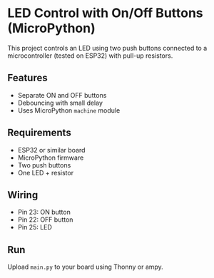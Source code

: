 # LED Control with On/Off Buttons (MicroPython)

This project controls an LED using two push buttons connected to a microcontroller (tested on ESP32) with pull-up resistors.

## Features
- Separate ON and OFF buttons
- Debouncing with small delay
- Uses MicroPython `machine` module

## Requirements
- ESP32 or similar board
- MicroPython firmware
- Two push buttons
- One LED + resistor

## Wiring
- Pin 23: ON button
- Pin 22: OFF button
- Pin 25: LED

## Run
Upload `main.py` to your board using Thonny or ampy.
